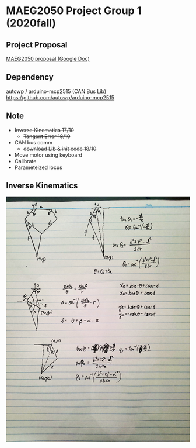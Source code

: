 # MAEG2050 Project Group 1 (2020fall) 
## Project Proposal
[MAEG2050 proposal (Google Doc)](https://docs.google.com/document/d/1hGfzVqJj8J7EWmW0Pkdcsp7leIFFPUqpIvqRC-1Z36Q/edit)

## Dependency
 autowp / arduino-mcp2515 (CAN Bus Lib)
 https://github.com/autowp/arduino-mcp2515  

## Note
- ~~Inverse Kinematics 17/10~~
    - ~~Tangent Error 18/10~~ 
- CAN bus comm
    - ~~download Lib & init code 18/10~~
- Move motor using keyboard
- Calibrate
- Parameteized locus

## Inverse Kinematics 
![Inverse Kinematics](Media/Inverse_kinematics.jpg)
